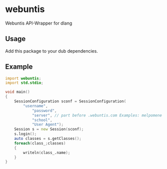 # webuntis
Webuntis API-Wrapper for dlang

## Usage
Add this package to your dub dependencies.

## Example
```d
import webuntis;
import std.stdio;

void main()
{
	SessionConfiguration sconf = SessionConfiguration(
	    "username",
			"password",
			"server", // part before .webuntis.com Examples: melpomene or poly
			"school",
			"User Agent");
	Session s = new Session(sconf);
	s.login();
	auto classes = s.getClasses();
	foreach(class_;classes)
	{
		writeln(class_.name);
	}
}
```
